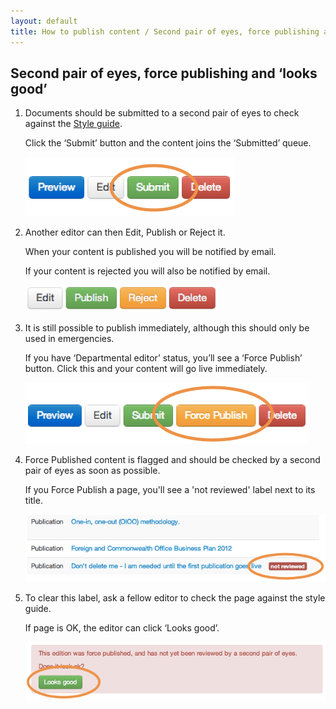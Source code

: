 ```yaml
---
layout: default
title: How to publish content / Second pair of eyes, force publishing and ‘looks good’
---
```


## Second pair of eyes, force publishing and ‘looks good’

1. Documents should be submitted to a second pair of eyes to check against the [Style guide](https://www.gov.uk/designprinciples/styleguide).

	Click the ‘Submit’ button and the content joins the ‘Submitted’ queue.

	![Second pair of eyes 1](second-pair-of-eyes-1.png)
	
2. Another editor can then Edit, Publish or Reject it.

	When your content is published you will be notified by email.
	
	If your content is rejected you will also be notified by email.

	![Second pair of eyes 2](second-pair-of-eyes-2.png)
	
3. It is still possible to publish immediately, although this should only be used in emergencies.

	If you have ‘Departmental editor’ status, you’ll see a ‘Force Publish’ button. Click this and your content will go live immediately.

	![Second pair of eyes 3](second-pair-of-eyes-3.png)

4. Force Published content is flagged and should be checked by a second pair of eyes as soon as possible.

	If you Force Publish a page, you'll see a 'not reviewed' label next to its title.

	![Second pair of eyes 4](second-pair-of-eyes-4.png)
	
5. To clear this label, ask a fellow editor to check the page against the style guide.

	If page is OK, the editor can click ‘Looks good’.
	
	![Second pair of eyes 5](second-pair-of-eyes-5.png)
	
	



